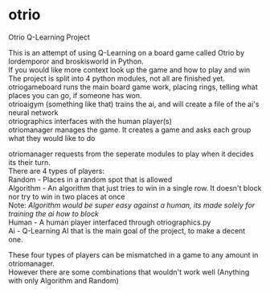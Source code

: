 # otrio
Otrio Q-Learning Project

This is an attempt of using Q-Learning on a board game called Otrio by lordemporor and broskisworld in Python.  
If you would like more context look up the game and how to play and win  
The project is split into 4 python modules, not all are finished yet.  
otriogameboard runs the main board game work, placing rings, telling what places you can go, if someone has won.  
otrioaigym (something like that) trains the ai, and will create a file of the ai's neural network  
otriographics interfaces with the human player(s)  
otriomanager manages the game. It creates a game and asks each group what they would like to do  
  
otriomanager requests from the seperate modules to play when it decides its their turn.  
There are 4 types of players:  
Random - Places in a random spot that is allowed  
Algorithm - An algorithm that just tries to win in a single row. It doesn't block nor try to win in two places at once  
 Note: *Algorithm would be super easy against a human, its made solely for training the ai how to block*  
Human - A human player interfaced through otriographics.py  
Ai - Q-Learning AI that is the main goal of the project, to make a decent one.  
  
These four types of players can be mismatched in a game to any amount in otriomanager.  
However there are some combinations that wouldn't work well (Anything with only Algorithm and Random)  
